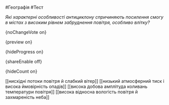 #Географія #Тест

*Які характерні особливості антициклону спричиняють посилення смогу в містах з високим рівнем забруднення повітря, особливо влітку?*

{noChangeVote on}

{preview on}

{hideProgress on}

{shareEnable off}

{hideCount on}

[[нисхідні потоки повітря й слабкий вітер]]
[[низький атмосферний тиск і висока ймовірність опадів]]
[[висока добова амплітуда коливань температури повітря]]
[[висока відносна вологість повітря й захмареність неба]]

